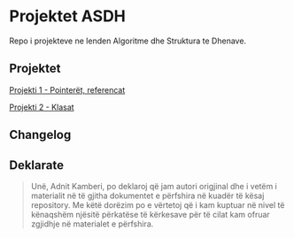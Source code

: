 # Projektet ASDH

Repo i projekteve ne lenden Algoritme dhe Struktura te Dhenave.

## Projektet
 [Projekti 1  - Pointerët, referencat](https://github.com/adnit/Projektet-ASDH/tree/master/Projekti%201)
 
 [Projekti 2  - Klasat](https://github.com/adnit/Projektet-ASDH/tree/master/Projekti%202)

## Changelog

## Deklarate
> Unë, Adnit Kamberi, po deklaroj që jam autori origjinal dhe i vetëm i materialit në të gjitha dokumentet e përfshira në kuadër të kësaj repository. Me këtë dorëzim po e vërtetoj që i kam kuptuar në nivel të kënaqshëm njësitë përkatëse të kërkesave për të cilat kam ofruar zgjidhje në materialet e përfshira. 
